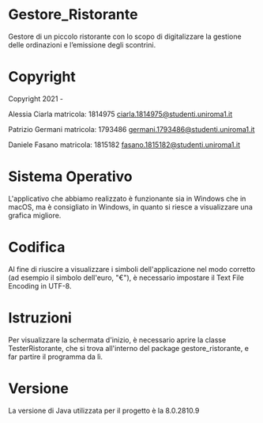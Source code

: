 # Gestore_Ristorante
Gestore di un piccolo ristorante con lo scopo di digitalizzare la gestione delle ordinazioni e l’emissione degli scontrini.

Copyright
=========
Copyright 2021 -    

Alessia Ciarla matricola: 1814975 <ciarla.1814975@studenti.uniroma1.it>

Patrizio Germani matricola: 1793486 <germani.1793486@studenti.uniroma1.it>

Daniele Fasano matricola: 1815182 <fasano.1815182@studenti.uniroma1.it>

Sistema Operativo
=========
L'applicativo che abbiamo realizzato è funzionante sia in Windows che in macOS, ma è consigliato in Windows, in quanto si riesce a visualizzare una grafica migliore.

Codifica
=========
Al fine di riuscire a visualizzare i simboli dell'applicazione nel modo corretto (ad esempio il simbolo dell'euro, "€"), è necessario impostare il Text File Encoding in UTF-8.

Istruzioni
=========
Per visualizzare la schermata d'inizio, è necessario aprire la classe TesterRistorante, che si trova all'interno del package gestore_ristorante, e far partire il programma da lì.

Versione
=========
La versione di Java utilizzata per il progetto è la 8.0.2810.9 
